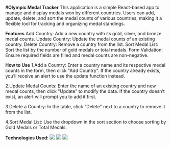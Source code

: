 **#Olympic Medal Tracker**
This application is a simple React-based app to manage and display medals won by different countries. Users can add, update, delete, and sort the medal counts of various countries, making it a flexible tool for tracking and organizing medal standings.

**Features**
Add Country: Add a new country with its gold, silver, and bronze medal counts.
Update Country: Update the medal counts of an existing country.
Delete Country: Remove a country from the list.
Sort Medal List: Sort the list by the number of gold medals or total medals.
Form Validation: Ensure required fields are filled and medal counts are non-negative.

**How to Use**
1.Add a Country:
Enter a country name and its respective medal counts in the form, then click "Add Country".
If the country already exists, you’ll receive an alert to use the update function instead.

2.Update Medal Counts:
Enter the name of an existing country and new medal counts, then click "Update" to modify the data.
If the country doesn’t exist, an alert will prompt you to add it first.

3.Delete a Country:
In the table, click "Delete" next to a country to remove it from the list.

4.Sort Medal List:
Use the dropdown in the sort section to choose sorting by Gold Medals or Total Medals.

**Technologies Used:**
<img src="https://img.shields.io/badge/react-61DAFB?style=for-the-badge&logo=react&logoColor=black">
<img src="https://img.shields.io/badge/javascript-F7DF1E?style=for-the-badge&logo=javascript&logoColor=black">
<img src="https://img.shields.io/badge/css-1572B6?style=for-the-badge&logo=css3&logoColor=white">
